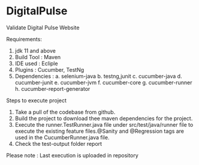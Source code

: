 # DigitalPulse
Validate Digital Pulse Website

Requirements:
1. jdk 11 and above
2. Build Tool : Maven
3. IDE used : Ecliple 
4. Plugins : Cucumber, TestNg
5. Dependencies : 
	a. selenium-java
	b. testng,junit
	c. cucumber-java
	d. cucumber-junit
	e. cucumber-jvm
	f. cucumber-core
	g. cucumber-runner
	h. cucumber-report-generator

Steps to execute project

1. Take a pull of the codebase from github.
2. Build the project to download thee maven dependencies for the project.
3. Execute the runner.TestRunner.java file under src/test/java/runner file to execute the existing feature files.@Sanity and @Regression tags are used in the CucumberRunner.java file.
4. Check the test-output folder report

Please note : Last execution is uploaded in repository
